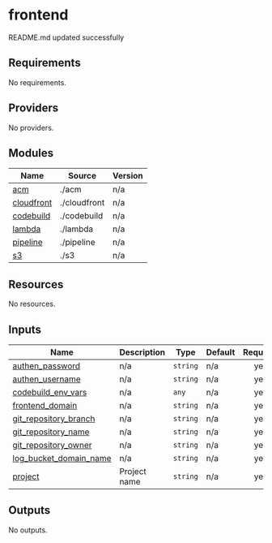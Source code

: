 # frontend

<!-- BEGINNING OF PRE-COMMIT-TERRAFORM DOCS HOOK -->
README.md updated successfully
<!-- END OF PRE-COMMIT-TERRAFORM DOCS HOOK -->

<!-- BEGIN_TF_DOCS -->
## Requirements

No requirements.

## Providers

No providers.

## Modules

| Name | Source | Version |
|------|--------|---------|
| <a name="module_acm"></a> [acm](#module\_acm) | ./acm | n/a |
| <a name="module_cloudfront"></a> [cloudfront](#module\_cloudfront) | ./cloudfront | n/a |
| <a name="module_codebuild"></a> [codebuild](#module\_codebuild) | ./codebuild | n/a |
| <a name="module_lambda"></a> [lambda](#module\_lambda) | ./lambda | n/a |
| <a name="module_pipeline"></a> [pipeline](#module\_pipeline) | ./pipeline | n/a |
| <a name="module_s3"></a> [s3](#module\_s3) | ./s3 | n/a |

## Resources

No resources.

## Inputs

| Name | Description | Type | Default | Required |
|------|-------------|------|---------|:--------:|
| <a name="input_authen_password"></a> [authen\_password](#input\_authen\_password) | n/a | `string` | n/a | yes |
| <a name="input_authen_username"></a> [authen\_username](#input\_authen\_username) | n/a | `string` | n/a | yes |
| <a name="input_codebuild_env_vars"></a> [codebuild\_env\_vars](#input\_codebuild\_env\_vars) | n/a | `any` | n/a | yes |
| <a name="input_frontend_domain"></a> [frontend\_domain](#input\_frontend\_domain) | n/a | `string` | n/a | yes |
| <a name="input_git_repository_branch"></a> [git\_repository\_branch](#input\_git\_repository\_branch) | n/a | `string` | n/a | yes |
| <a name="input_git_repository_name"></a> [git\_repository\_name](#input\_git\_repository\_name) | n/a | `string` | n/a | yes |
| <a name="input_git_repository_owner"></a> [git\_repository\_owner](#input\_git\_repository\_owner) | n/a | `string` | n/a | yes |
| <a name="input_log_bucket_domain_name"></a> [log\_bucket\_domain\_name](#input\_log\_bucket\_domain\_name) | n/a | `string` | n/a | yes |
| <a name="input_project"></a> [project](#input\_project) | Project name | `string` | n/a | yes |

## Outputs

No outputs.
<!-- END_TF_DOCS -->
